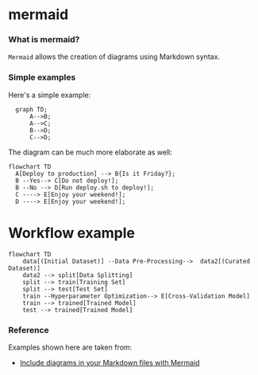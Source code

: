 # mermaid

### What is mermaid?
`Mermaid` allows the creation of diagrams using Markdown syntax.

### Simple examples
Here's a simple example:
```mermaid
  graph TD;
      A-->B;
      A-->C;
      B-->D;
      C-->D;
```

The diagram can be much more elaborate as well:

```mermaid
flowchart TD
  A[Deploy to production] --> B{Is it Friday?};
  B --Yes--> C[Do not deploy!];
  B --No --> D[Run deploy.sh to deploy!];
  C ----> E[Enjoy your weekend!];
  D ----> E[Enjoy your weekend!];
```

# Workflow example

```mermaid
flowchart TD
    data[(Initial Dataset)] --Data Pre-Processing-->  data2[(Curated Dataset)]
    data2 --> split[Data Splitting]
    split --> train[Training Set]
    split --> test[Test Set]
    train --Hyperparameter Optimization--> E[Cross-Validation Model]
    train --> trained[Trained Model]
    test --> trained[Trained Model]
```

### Reference
Examples shown here are taken from:
- [Include diagrams in your Markdown files with Mermaid
](https://github.blog/2022-02-14-include-diagrams-markdown-files-mermaid/)
